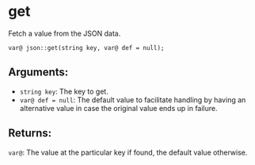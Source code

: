 # get
Fetch a value from the JSON data.

`var@ json::get(string key, var@ def = null);`

## Arguments:
- `string key`: The key to get.
- `var@ def = null`: The default value to facilitate handling by having an alternative value in case the original value ends up in failure.

## Returns:
`var@`: The value at the particular key if found, the default value otherwise.
